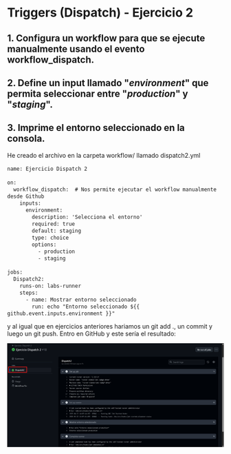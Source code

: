 # Triggers (Dispatch) - Ejercicio 2

## 1. Configura un workflow para que se ejecute manualmente usando el evento workflow_dispatch.

## 2. Define un input llamado "_environment_" que permita seleccionar entre "_production_" y "_staging_".

## 3. Imprime el entorno seleccionado en la consola.

He creado el archivo en la carpeta workflow/ llamado dispatch2.yml

```
name: Ejercicio Dispatch 2

on:
  workflow_dispatch:  # Nos permite ejecutar el workflow manualmente desde Github
    inputs:
      environment:
        description: 'Selecciona el entorno'
        required: true
        default: staging   
        type: choice
        options:
          - production
          - staging

jobs:
  Dispatch2:
    runs-on: labs-runner
    steps:
      - name: Mostrar entorno seleccionado
        run: echo "Entorno seleccionado ${{ github.event.inputs.environment }}" 
```

y al igual que en ejercicios anteriores hariamos un git add ., un commit y luego un git push.
Entro en GitHub y este sería el resultado:

![alt text](../../../auxiliar/dispatch2.png)
